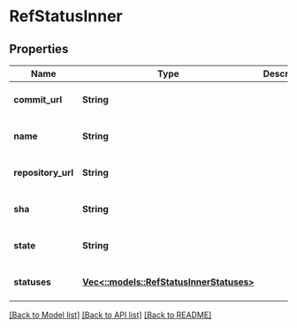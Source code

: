 # RefStatusInner

## Properties
Name | Type | Description | Notes
------------ | ------------- | ------------- | -------------
**commit_url** | **String** |  | [optional] [default to null]
**name** | **String** |  | [optional] [default to null]
**repository_url** | **String** |  | [optional] [default to null]
**sha** | **String** |  | [optional] [default to null]
**state** | **String** |  | [optional] [default to null]
**statuses** | [**Vec<::models::RefStatusInnerStatuses>**](refStatus_inner_statuses.md) |  | [optional] [default to null]

[[Back to Model list]](../README.md#documentation-for-models) [[Back to API list]](../README.md#documentation-for-api-endpoints) [[Back to README]](../README.md)


